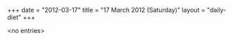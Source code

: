 +++
date = "2012-03-17"
title = "17 March 2012 (Saturday)"
layout = "daily-diet"
+++


\<no entries\>
